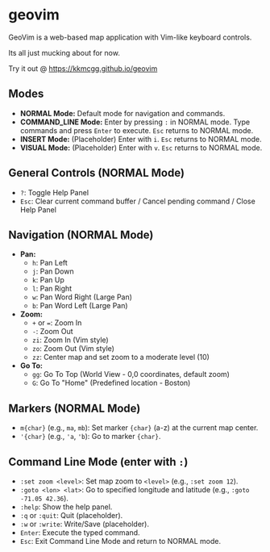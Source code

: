 # geovim

GeoVim is a web-based map application with Vim-like keyboard controls.

Its all just mucking about for now. 

Try it out @ https://kkmcgg.github.io/geovim


## Modes

* **NORMAL Mode:** Default mode for navigation and commands.
* **COMMAND_LINE Mode:** Enter by pressing `:` in NORMAL mode. Type commands and press `Enter` to execute. `Esc` returns to NORMAL mode.
* **INSERT Mode:** (Placeholder) Enter with `i`. `Esc` returns to NORMAL mode.
* **VISUAL Mode:** (Placeholder) Enter with `v`. `Esc` returns to NORMAL mode.

## General Controls (NORMAL Mode)

* `?`: Toggle Help Panel
* `Esc`: Clear current command buffer / Cancel pending command / Close Help Panel

## Navigation (NORMAL Mode)

* **Pan:**
    * `h`: Pan Left
    * `j`: Pan Down
    * `k`: Pan Up
    * `l`: Pan Right
    * `w`: Pan Word Right (Large Pan)
    * `b`: Pan Word Left (Large Pan)
* **Zoom:**
    * `+` or `=`: Zoom In
    * `-`: Zoom Out
    * `zi`: Zoom In (Vim style)
    * `zo`: Zoom Out (Vim style)
    * `zz`: Center map and set zoom to a moderate level (10)
* **Go To:**
    * `gg`: Go To Top (World View - 0,0 coordinates, default zoom)
    * `G`: Go To "Home" (Predefined location - Boston)

## Markers (NORMAL Mode)

* `m{char}` (e.g., `ma`, `mb`): Set marker `{char}` (a-z) at the current map center.
* `'{char}` (e.g., `'a`, `'b`): Go to marker `{char}`.

## Command Line Mode (enter with `:`)

* `:set zoom <level>`: Set map zoom to `<level>` (e.g., `:set zoom 12`).
* `:goto <lon> <lat>`: Go to specified longitude and latitude (e.g., `:goto -71.05 42.36`).
* `:help`: Show the help panel.
* `:q` or `:quit`: Quit (placeholder).
* `:w` or `:write`: Write/Save (placeholder).
* `Enter`: Execute the typed command.
* `Esc`: Exit Command Line Mode and return to NORMAL mode.
